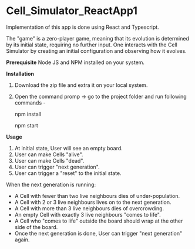 # Cell_Simulator_ReactApp1

Implementation of this app is done using React and Typescript.

The "game" is a zero-player game, meaning that its evolution is determined by its initial state, requiring no further input. One interacts with the Cell Simulator by creating an initial configuration and observing how it evolves.

**Prerequisite**
Node JS and NPM installed on your system.

**Installation**
1. Download the zip file and extra it on your local system.
2. Open the command promp -> go to the project folder and run following commands - 
    
    npm install
    
    npm start

**Usage**
1. At initial state, User will see an empty board.
2. User can make Cells "alive".
3. User can make Cells "dead".
4. User can trigger "next generation".
5. User can trigger a "reset" to the initial state.

When the next generation is running:
-	A Cell with fewer than two live neighbours dies of under-population.
-	A Cell with 2 or 3 live neighbours lives on to the next generation.
-	A Cell with more than 3 live neighbours dies of overcrowding.
-	An empty Cell with exactly 3 live neighbours "comes to life".
-	A Cell who "comes to life" outside the board should wrap at the other side of the board.
-	Once the next generation is done, User can trigger "next generation" again.

